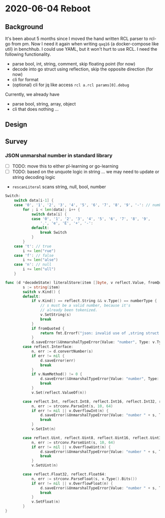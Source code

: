 # 2020-06-04 Reboot

## Background

It's been about 5 months since I moved the hand written RCL parser to rcl-go from pm.
Now I need it again when writing `qaq16` (a docker-compose like util) in benchhub.
I could use YAML, but it won't hurt to use RCL. I need the following functionality.

- parse bool, int, string, comment, skip floating point (for now)
- decode into go struct using reflection, skip the opposite direction (for now)
- cli for format
- (optional) cli for jq like access `rcl a.rcl params[0].debug`

Currently, we already have

- parse bool, string, array, object
- cli that does nothing ...

## Design

## Survey

### JSON unmarshal number in standard library

- [ ] TODO: move this to either pl-learning or go-learning
- [ ] TODO: based on the unquote logic in string ... we may need to update or string decoding logic
- `rescanLiteral` scans string, null, bool, number

```go
Switch:
	switch data[i-1] {
	case '0', '1', '2', '3', '4', '5', '6', '7', '8', '9', '-': // number
		for ; i < len(data); i++ {
			switch data[i] {
			case '0', '1', '2', '3', '4', '5', '6', '7', '8', '9',
				'.', 'e', 'E', '+', '-':
			default:
				break Switch
			}
		}
	case 't': // true
		i += len("rue")
	case 'f': // false
		i += len("alse")
	case 'n': // null
		i += len("ull")
    }
```

```go
func (d *decodeState) literalStore(item []byte, v reflect.Value, fromQuoted bool) error {
        s := string(item)
		switch v.Kind() {
		default:
			if v.Kind() == reflect.String && v.Type() == numberType {
				// s must be a valid number, because it's
				// already been tokenized.
				v.SetString(s)
				break
			}
			if fromQuoted {
				return fmt.Errorf("json: invalid use of ,string struct tag, trying to unmarshal %q into %v", item, v.Type())
			}
			d.saveError(&UnmarshalTypeError{Value: "number", Type: v.Type(), Offset: int64(d.readIndex())})
		case reflect.Interface:
			n, err := d.convertNumber(s)
			if err != nil {
				d.saveError(err)
				break
			}
			if v.NumMethod() != 0 {
				d.saveError(&UnmarshalTypeError{Value: "number", Type: v.Type(), Offset: int64(d.readIndex())})
				break
			}
			v.Set(reflect.ValueOf(n))

		case reflect.Int, reflect.Int8, reflect.Int16, reflect.Int32, reflect.Int64:
			n, err := strconv.ParseInt(s, 10, 64)
			if err != nil || v.OverflowInt(n) {
				d.saveError(&UnmarshalTypeError{Value: "number " + s, Type: v.Type(), Offset: int64(d.readIndex())})
				break
			}
			v.SetInt(n)

		case reflect.Uint, reflect.Uint8, reflect.Uint16, reflect.Uint32, reflect.Uint64, reflect.Uintptr:
			n, err := strconv.ParseUint(s, 10, 64)
			if err != nil || v.OverflowUint(n) {
				d.saveError(&UnmarshalTypeError{Value: "number " + s, Type: v.Type(), Offset: int64(d.readIndex())})
				break
			}
			v.SetUint(n)

		case reflect.Float32, reflect.Float64:
			n, err := strconv.ParseFloat(s, v.Type().Bits())
			if err != nil || v.OverflowFloat(n) {
				d.saveError(&UnmarshalTypeError{Value: "number " + s, Type: v.Type(), Offset: int64(d.readIndex())})
				break
			}
			v.SetFloat(n)
		}
}
```